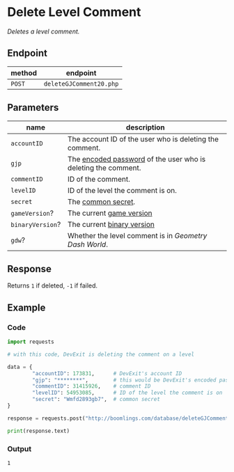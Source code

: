 # Delete Level Comment

*Deletes a level comment.*

## Endpoint

| method | endpoint                |
|--------|-------------------------|
| `POST` | `deleteGJComment20.php` |

## Parameters

| name             | description                                                                |
|------------------|----------------------------------------------------------------------------|
| `accountID`      | The account ID of the user who is deleting the comment.                    |
| `gjp`            | The [encoded password][passwords] of the user who is deleting the comment. |
| `commentID`      | ID of the comment.                                                         |
| `levelID`        | ID of the level the comment is on.                                         |
| `secret`         | The [common secret][secrets].                                              |
| `gameVersion`?   | The current [game version][versions]                                       |
| `binaryVersion`? | The current [binary version][versions]                                     |
| `gdw`?           | Whether the level comment is in *Geometry Dash World*.                     |

## Response

Returns `1` if deleted, `-1` if failed.

## Example

### Code

```python
import requests

# with this code, DevExit is deleting the comment on a level

data = {
        "accountID": 173831,      # DevExit's account ID
        "gjp": "********",        # this would be DevExit's encoded password
        "commentID": 31415926,    # comment ID
        "levelID": 54953085,      # ID of the level the comment is on
        "secret": "Wmfd2893gb7",  # common secret
}

response = requests.post("http://boomlings.com/database/deleteGJComment20.php", data=data)

print(response.text)
```

### Output

```console
1
```

[passwords]: /resources/server/passwords
[secrets]: /resources/server/secrets
[versions]: /resources/server/versions
